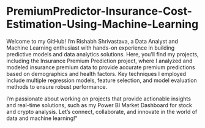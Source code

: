 # PremiumPredictor-Insurance-Cost-Estimation-Using-Machine-Learning

Welcome to my GitHub! I’m Rishabh Shrivastava, a Data Analyst and Machine Learning enthusiast with hands-on experience in building predictive models and data analytics solutions. Here, you’ll find my projects, including the Insurance Premium Prediction project, where I analyzed and modeled insurance premium data to provide accurate premium predictions based on demographics and health factors. Key techniques I employed include multiple regression models, feature selection, and model evaluation methods to ensure robust performance.

I’m passionate about working on projects that provide actionable insights and real-time solutions, such as my Power BI Market Dashboard for stock and crypto analysis. Let’s connect, collaborate, and innovate in the world of data and machine learning!"
